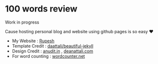 # 100 words review 
Work in progress

Cause hosting personal blog and website using github pages is so easy ❤️

- My Website : [Rupesh](https://rs9899.github.io)
- Template Credit : [daattali/beautiful-jekyll](https://github.com/daattali/beautiful-jekyll)
- Design Credit   : [anudit.in](https://github.com/anuditverma/anuditverma.github.io) , [deanattali.com](http://deanattali.com/)
- For word counting : [wordcounter.net](https://wordcounter.net/)
